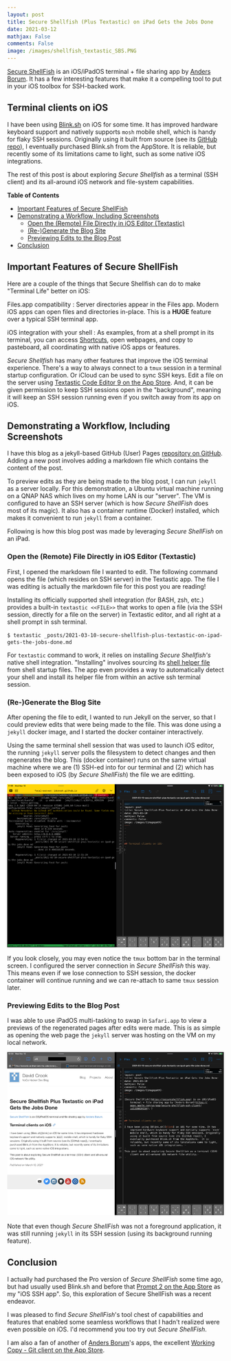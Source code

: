 ```yaml
---
layout: post
title: Secure Shellfish (Plus Textastic) on iPad Gets the Jobs Done
date: 2021-03-12
mathjax: False
comments: False
image: /images/shellfish_textastic_SBS.PNG
---
```


[Secure ShellFish](https://secureshellfish.app) is an iOS/iPadOS terminal + file sharing app by [Anders Borum](https://apps.apple.com/us/app/secure-shellfish-ssh-client/id1336634154). It has a few interesting features that make it a compelling tool to put in your iOS toolbox for  SSH-backed work.

## Terminal clients on iOS

I have been using [Blink.sh](https://blink.sh) on iOS for some time. It has improved hardware keyboard support and natively supports `mosh` mobile shell, which is handy for flaky SSH sessions. Originally using it built from source (see its [GitHub repo](https://github.com/blinksh/blink)), I eventually purchased Blink.sh from the AppStore.  It is reliable, but recently some of its limitations came to light, such as some native iOS integrations.

The rest of this post is about exploring *Secure Shellfish* as a terminal (SSH client) and its all-around iOS network and file-system capabilities.

<!-- markdown-toc start - Don't edit this section. Run M-x markdown-toc-refresh-toc -->
**Table of Contents**

- [Important Features of Secure ShellFish](#important-features-of-secure-shellfish)
- [Demonstrating a Workflow, Including Screenshots](#demonstrating-a-workflow-including-screenshots)
    - [Open the (Remote) File Directly in iOS Editor (Textastic)](#open-the-remote-file-directly-in-ios-editor-textastic)
    - [(Re-)Generate the Blog Site](#re-generate-the-blog-site)
    - [Previewing Edits to the Blog Post](#previewing-edits-to-the-blog-post)
- [Conclusion](#conclusion)

<!-- markdown-toc end -->

## Important Features of Secure ShellFish

Here are a couple of the things that Secure Shellfish can do to make "Terminal Life" better on iOS:

Files.app compatibility
: Server directories appear in the Files app. Modern iOS apps can open files and directories in-place.  This is a **HUGE** feature over a typical SSH terminal app.

iOS integration with your shell
: As examples, from at a shell prompt in its terminal, you can access [Shortcuts](https://twitter.com/ShellFishApp/status/1174740782479290371?s=20), open webpages, and copy to pasteboard, all coordinating with native iOS apps or features.

*Secure Shellfish* has many other features that improve the iOS terminal experience. There's a way to always connect to a `tmux` session in a terminal startup configuration. Or iCloud can be used to sync SSH keys.
Edit a file on the server using [‎Textastic Code Editor 9 on the App Store](https://apps.apple.com/us/app/id1049254261?mt=8). And, it can be given permission to keep SSH sessions open in the "background", meaning it will keep an SSH session running even if you switch away from its app on iOS.

## Demonstrating a Workflow, Including Screenshots

I have this blog as a jekyll-based GitHub (User) Pages [repository on GitHub](https://github.com/idcrook/idcrook.github.io). Adding a new post involves adding a markdown file which contains the content of the post.

To preview edits as they are being made to the blog post, I can run `jekyll` as a server locally. For this demonstration, a Ubuntu virtual machine running on a QNAP NAS which lives on my home LAN is our "server".  The VM is configured to have an SSH server (which is how *Secure ShellFish* does most of its magic). It also has a container runtime (Docker) installed, which makes it convenient to run `jekyll` from a container.

Following is how this blog post was made by leveraging *Secure ShellFish* on an iPad.

### Open the (Remote) File Directly in iOS Editor (Textastic)

First, I opened the markdown file I wanted to edit. The following command opens the file (which resides on SSH server) in the Textastic app. The file I was editing is actually the markdown file for this post you are reading!

Installing its officially supported shell integration (for BASH, zsh, etc.) provides a built-in `textastic <<FILE>>` that works to open a file (via the SSH session, directly for a file on the server) in Textastic editor, and all right at a shell prompt in ssh terminal.

```console
$ textastic _posts/2021-03-10-secure-shellfish-plus-textastic-on-ipad-gets-the-jobs-done.md
```

For `textastic` command to work, it relies on installing *Secure Shellfish's* native shell integration. "Installing" involves sourcing its [shell helper file](https://github.com/idcrook/i-dotfiles/blob/main/shell/.shellfishrc) from shell startup files. The app even provides a way to automatically detect your shell and install its helper file from within an active ssh terminal session.

### (Re-)Generate the Blog Site

After opening the file to edit, I wanted to run Jekyll on the server, so that I could preview edits that were being made to the file. This was done using a `jekyll` docker image, and I started the docker container interactively.

Using the same terminal shell session that was used to launch iOS editor, the running `jekyll` server polls the filesystem to detect changes and then regenerates the blog. This (docker container) runs on the same virtual machine where we are (1) SSH-ed into for our terminal and (2) which has been exposed to iOS (by *Secure ShellFish*) the file we are editting.

![Shellfish Terminal next to Textastic](/images/shellfish_textastic_SBS.PNG)

If you look closely, you may even notice the `tmux` bottom bar in the terminal screen. I configured the server connection in *Secure ShellFish* this way. This means even if we lose connection to SSH session, the docker container will continue running and we can re-attach to same `tmux` session later.

### Previewing Edits to the Blog Post

I was able to use iPadOS multi-tasking to swap in `Safari.app` to view a previews of the regenerated pages after edits were made.  This is as simple as opening the web page the `jekyll` server was hosting on the VM on my local network.

![Preview in Safari next to Textastic](/images/safariPreview_textastic_SBS.PNG)

Note that even though *Secure ShellFish* was not a foreground application, it was still running `jekyll` in its SSH session (using its background running feature).

## Conclusion

I actually had purchased the Pro version of *Secure ShellFish* some time ago, but had usually used Blink.sh and before that [‎Prompt 2 on the App Store](https://apps.apple.com/us/app/prompt-2/id917437289?ign-mpt=uo%3D4) as my "iOS SSH app". So, this exploration of Secure ShellFish was a recent endeavor.

I was pleased to find *Secure ShellFish*'s tool chest of capabilities and features that enabled some seamless workflows that I hadn't realized were even possible on iOS.  I'd recommend you too try out *Secure ShellFish*.

I am also a fan of another of [Anders Borum](https://apps.apple.com/us/developer/anders-borum/id343532883)'s apps, the excellent [‎Working Copy - Git client on the App Store](https://apps.apple.com/us/app/working-copy/id896694807?ign-mpt=uo%3D6).
